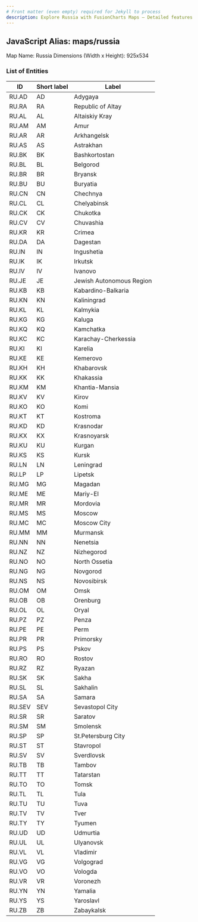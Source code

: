 ```yaml
---
# Front matter (even empty) required for Jekyll to process
description: Explore Russia with FusionCharts Maps – Detailed features for seamless integration. Try now & enhance your data visualization today! 
---
```


## JavaScript Alias: maps/russia

Map Name: Russia
Dimensions (Width x Height): 925x534





### List of Entities

ID | Short label | Label
---|---|---|
RU.AD|AD|Adygaya
RU.RA|RA|Republic of Altay
RU.AL|AL|Altaiskiy Kray
RU.AM|AM|Amur
RU.AR|AR|Arkhangelsk
RU.AS|AS|Astrakhan
RU.BK|BK|Bashkortostan
RU.BL|BL|Belgorod
RU.BR|BR|Bryansk
RU.BU|BU|Buryatia
RU.CN|CN|Chechnya
RU.CL|CL|Chelyabinsk
RU.CK|CK|Chukotka
RU.CV|CV|Chuvashia
RU.KR|KR|Crimea
RU.DA|DA|Dagestan
RU.IN|IN|Ingushetia
RU.IK|IK|Irkutsk
RU.IV|IV|Ivanovo
RU.JE|JE|Jewish Autonomous Region
RU.KB|KB|Kabardino-Balkaria
RU.KN|KN|Kaliningrad
RU.KL|KL|Kalmykia
RU.KG|KG|Kaluga
RU.KQ|KQ|Kamchatka
RU.KC|KC|Karachay-Cherkessia
RU.KI|KI|Karelia
RU.KE|KE|Kemerovo
RU.KH|KH|Khabarovsk
RU.KK|KK|Khakassia
RU.KM|KM|Khantia-Mansia
RU.KV|KV|Kirov
RU.KO|KO|Komi
RU.KT|KT|Kostroma
RU.KD|KD|Krasnodar
RU.KX|KX|Krasnoyarsk
RU.KU|KU|Kurgan
RU.KS|KS|Kursk
RU.LN|LN|Leningrad
RU.LP|LP|Lipetsk
RU.MG|MG|Magadan
RU.ME|ME|Mariy-El
RU.MR|MR|Mordovia
RU.MS|MS|Moscow
RU.MC|MC|Moscow City
RU.MM|MM|Murmansk
RU.NN|NN|Nenetsia
RU.NZ|NZ|Nizhegorod
RU.NO|NO|North Ossetia
RU.NG|NG|Novgorod
RU.NS|NS|Novosibirsk
RU.OM|OM|Omsk
RU.OB|OB|Orenburg
RU.OL|OL|Oryal
RU.PZ|PZ|Penza
RU.PE|PE|Perm
RU.PR|PR|Primorsky
RU.PS|PS|Pskov
RU.RO|RO|Rostov
RU.RZ|RZ|Ryazan
RU.SK|SK|Sakha
RU.SL|SL|Sakhalin
RU.SA|SA|Samara
RU.SEV|SEV|Sevastopol City
RU.SR|SR|Saratov
RU.SM|SM|Smolensk
RU.SP|SP|St.Petersburg City
RU.ST|ST|Stavropol
RU.SV|SV|Sverdlovsk
RU.TB|TB|Tambov
RU.TT|TT|Tatarstan
RU.TO|TO|Tomsk
RU.TL|TL|Tula
RU.TU|TU|Tuva
RU.TV|TV|Tver
RU.TY|TY|Tyumen
RU.UD|UD|Udmurtia
RU.UL|UL|Ulyanovsk
RU.VL|VL|Vladimir
RU.VG|VG|Volgograd
RU.VO|VO|Vologda
RU.VR|VR|Voronezh
RU.YN|YN|Yamalia
RU.YS|YS|Yaroslavl
RU.ZB|ZB|Zabaykalsk